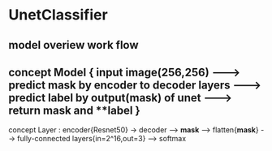 # UnetClassifier
model overiew work flow
------------------------------------------------------------------------------------------------------------------------------------
**concept Model**
{ input image(256,256) ---> predict **mask** by encoder to decoder layers ---> predict **label** by output(mask) of unet ---> return **mask** and **label }
-------------------------------------------------------------------------------------------------------------------------------------                   
concept Layer : encoder{Resnet50} -> decoder --> **mask** --> flatten{**mask**} --> fully-connected layers{in=2^16,out=3} --> softmax
